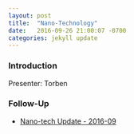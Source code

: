 ```yaml
---
layout: post
title:  "Nano-Technology"
date:   2016-09-26 21:00:07 -0700
categories: jekyll update
---
```


### Introduction

Presenter: Torben

### Follow-Up

* [Nano-tech Update - 2016-09](/assets/present/nanotech-update-2016-09.pdf) 
